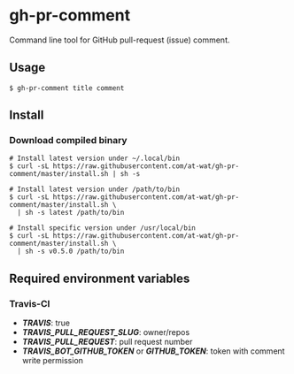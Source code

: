 # gh-pr-comment

Command line tool for GitHub pull-request (issue) comment.

## Usage

```
$ gh-pr-comment title comment
```

## Install

### Download compiled binary
```shell
# Install latest version under ~/.local/bin
$ curl -sL https://raw.githubusercontent.com/at-wat/gh-pr-comment/master/install.sh | sh -s

# Install latest version under /path/to/bin
$ curl -sL https://raw.githubusercontent.com/at-wat/gh-pr-comment/master/install.sh \
  | sh -s latest /path/to/bin

# Install specific version under /usr/local/bin
$ curl -sL https://raw.githubusercontent.com/at-wat/gh-pr-comment/master/install.sh \
  | sh -s v0.5.0 /path/to/bin
```

## Required environment variables

### Travis-CI

- ***TRAVIS***: true
- ***TRAVIS\_PULL\_REQUEST\_SLUG***: owner/repos
- ***TRAVIS\_PULL\_REQUEST***: pull request number
- ***TRAVIS\_BOT\_GITHUB\_TOKEN*** or ***GITHUB\_TOKEN***: token with comment write permission

